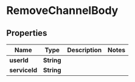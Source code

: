 

# RemoveChannelBody


## Properties

| Name | Type | Description | Notes |
|------------ | ------------- | ------------- | -------------|
|**userId** | **String** |  |  |
|**serviceId** | **String** |  |  |



